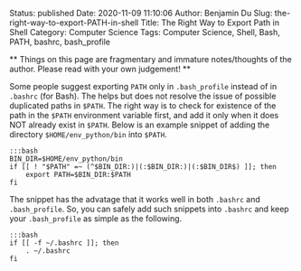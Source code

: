 Status: published
Date: 2020-11-09 11:10:06
Author: Benjamin Du
Slug: the-right-way-to-export-PATH-in-shell
Title: The Right Way to Export Path in Shell
Category: Computer Science
Tags: Computer Science, Shell, Bash, PATH, bashrc, bash_profile

**
Things on this page are fragmentary and immature notes/thoughts of the author.
Please read with your own judgement!
**

Some people suggest exporting `PATH` only in `.bash_profile` 
instead of in `.bashrc` (for Bash).
The helps but does not resolve the issue of possible duplicated paths in `$PATH`.
The right way is to check for existence of the path in the `$PATH` environment variable first,
and add it only when it does NOT already exist in `$PATH`.
Below is an example snippet of adding the directory `$HOME/env_python/bin` into `$PATH`.

    :::bash
    BIN_DIR=$HOME/env_python/bin
    if [[ ! "$PATH" =~ (^$BIN_DIR:)|(:$BIN_DIR:)|(:$BIN_DIR$) ]]; then
        export PATH=$BIN_DIR:$PATH
    fi

The snippet has the advatage that it works well in both `.bashrc` and `.bash_profile`.
So, 
you can safely add such snippets into `.bashrc`
and keep your `.bash_profile` as simple as the following. 

    :::bash
    if [[ -f ~/.bashrc ]]; then
        . ~/.bashrc
    fi
